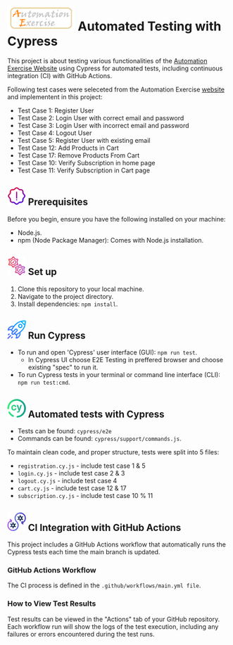# <span><img src="./assets/logo.png" alt=logo style="height: 2em;"></span> Automated Testing with Cypress

This project is about testing various functionalities of the <a href="https://www.automationexercise.com/"> Automation Exercise Website</a> using Cypress for automated tests, including continuous integration (CI) with GitHub Actions.

Following test cases were seleceted from the Automation Exercise <a href="https://www.automationexercise.com/test_cases">website</a> and implementent in this project:

- Test Case 1: Register User
- Test Case 2: Login User with correct email and password
- Test Case 3: Login User with incorrect email and password
- Test Case 4: Logout User
- Test Case 5: Register User with existing email
- Test Case 12: Add Products in Cart
- Test Case 17: Remove Products From Cart
- Test Case 10: Verify Subscription in home page
- Test Case 11: Verify Subscription in Cart page


## <span><img src="./assets/warning.png" alt=Prerequisites style="height: 2em;"></span> Prerequisites

Before you begin, ensure you have the following installed on your machine:

- Node.js.
- npm (Node Package Manager): Comes with Node.js installation.


## <span><img src="./assets/setting.png" alt=Prerequisites style="height: 2em;"></span> Set up 

1. Clone this repository to your local machine.
2. Navigate to the project directory.
3. Install dependencies: `npm install`.

## <span><img src="./assets/rocket.png" alt=Prerequisites style="height: 2em;"></span> Run Cypress

- To run and open 'Cypress' user interface (GUI):  `npm run test`. 
  - In Cypress UI choose E2E Testing in preffered browser and choose existing "spec" to run it.
- To run Cypress tests in your terminal or command line interface (CLI): `npm run test:cmd`. 

## <span><img src="./assets/cypress.png" alt=Prerequisites style="height: 2em;"></span> Automated tests with Cypress

- Tests can be found: `cypress/e2e`
- Commands can be found: `cypress/support/commands.js`.


To maintain clean code, and proper structure, tests were split into 5 files:
- `registration.cy.js` - include test case 1 & 5
- `login.cy.js` -  include test case 2 & 3
- `logout.cy.js` - include test case 4
- `cart.cy.js` - include test case 12 & 17
- `subscription.cy.js` - include test case 10 % 11

## <span><img src="./assets/github.png" alt=Prerequisites style="height: 2em;"></span> CI Integration with GitHub Actions

This project includes a GitHub Actions workflow that automatically runs the Cypress tests each time the main branch is updated.

### GitHub Actions Workflow
The CI process is defined in the `.github/workflows/main.yml file`.

### How to View Test Results
Test results can be viewed in the "Actions" tab of your GitHub repository. Each workflow run will show the logs of the test execution, including any failures or errors encountered during the test runs.